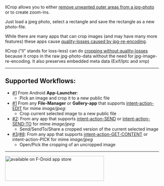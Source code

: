 llCrop allows you to either [remove unwanted outer areas from a jpg-photo](https://en.wikipedia.org/wiki/Cropping_(image)) 
or to create zoom-ins.

Just load a jpeg photo, select a rectangle and save the rectangle as a new photo-file.

While there are many apps that can crop images (and may have many more features) these apps cause [quality-losses caused by
jpg-re-encoding](https://en.wikipedia.org/wiki/Lossy_compression).

llCrop ("ll" stands for loss-less) can do [cropping without quality-losses](https://en.wikipedia.org/wiki/Lossy_compression#JPEG) because it crops 
in the raw jpg-photo-data without 
the need for jpg-image-re-encoding. It also preserves embedded meta data (Exif/Iptc and xmp)

---

## Supported Workflows:

* [#1](https://github.com/k3b/LosslessJpgCrop/issues/1) From Android **App-Launcher**:
    * Pick an image and crop it to a new public file
* [#1](https://github.com/k3b/LosslessJpgCrop/issues/1) From any **File-Manager** or **Gallery-app** that supports [intent-action-EDIT](https://developer.android.com/reference/android/content/Intent#ACTION_EDIT) for mime *image/jpeg*:
	* Crop current selected image to a new public file
* [#2](https://github.com/k3b/LosslessJpgCrop/issues/2): From any app that supports [intent-action-SEND](https://developer.android.com/reference/android/content/Intent#ACTION_SEND) or [intent-action-SEND-TO](https://developer.android.com/reference/android/content/Intent#ACTION_SENDTO) for mime *image/jpeg*
	* Send/SendTo/Share a cropped version of the current selected image 
* [#3](https://github.com/k3b/LosslessJpgCrop/issues/3)/[#8](https://github.com/k3b/LosslessJpgCrop/issues/8): From any app that supports [intent-action-GET-CONTENT](https://developer.android.com/reference/android/content/Intent#ACTION_GET_CONTENT) or intent-action-PICK for mime *image/jpeg*
	* Open/Pick the cropping of an uncropped image
  
---

[<img src="https://github.com/k3b/APhotoManager/wiki/fdroid.png" alt="available on F-Droid app store" height="82" width="324">](https://f-droid.org/en/packages/de.k3b.android.lossless_jpg_crop)
